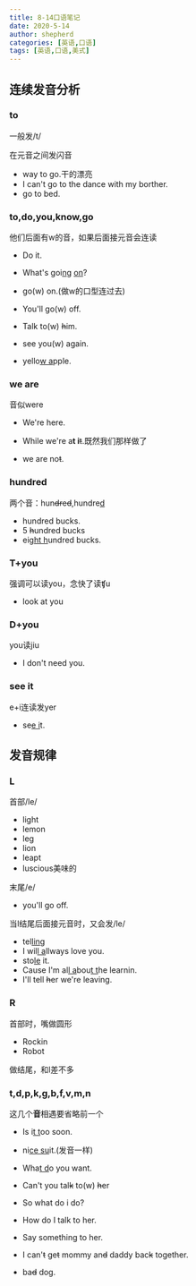 ```yaml
---
title: 8-14口语笔记
date: 2020-5-14
author: shepherd
categories: [英语,口语]
tags: [英语,口语,美式]
---
```


## 连续发音分析

### to

一般发/t/

在元音之间发闪音

- way to go.干的漂亮
- I can't go to the dance with my borther.
- go to  bed.

### to,do,you,know,go

他们后面有w的音，如果后面接元音会连读

- Do it.

- What's goi<u>n</u>g <u>on</u>?
- go(w) on.(做w的口型连过去)
- You'll go(w) off.
- Talk to(w) ~~h~~im.
- see you(w) again.
- yello<u>w a</u>pple.

### we are

音似were

- We're here.

- While we're a**t i**~~t~~.既然我们那样做了
- we are no~~t~~.

### hundred

两个音：hun~~dr~~e~~d~~,hundre<u>d</u>

- hundred bucks.
- 5 ~~h~~undred bucks
- eig<u>ht h</u>undred bucks.

### T+you

强调可以读you，念快了读&#679;u

- look at you

### D+you

you读jiu

- I don't need you.

### see it

e+i连读发yer

- se<u>e i</u>t.

## 发音规律

### L

首部/le/

- light
- lemon
- leg
- lion
- leapt
- luscious美味的

末尾/e/

- you'll go off.

当l结尾后面接元音时，又会发/le/

- tel<u>ling</u>
- I wil<u>l a</u>llways love you.
- sto<u>le</u> it.
- Cause I'm al<u>l a</u>bou<u>t t</u>he learnin.
- I'll tell ~~h~~er we're leaving.

### R

首部时，嘴做圆形

- Rockin
- Robot

做结尾，和l差不多

### t,d,p,k,g,b,f,v,m,n

这几个**音**相遇要省略前一个

- Is i<u>t t</u>oo soon.
- ni<u>ce su</u>it.(发音一样)
- Wha<u>t d</u>o you want.
- Can't you tal~~k~~ to(w) ~~h~~er
- So what do i do?
- How do I talk to her.
- Say something to her.

- I can'~~t~~ ge~~t~~ mommy an~~d~~ daddy bac~~k~~ together.
- ba~~d~~ dog.